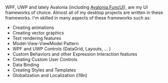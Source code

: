 WPF, UWP and lately Avalonia (including [Avalonia.FuncUI](https://github.com/AvaloniaCommunity/Avalonia.FuncUI)), are my UI frameworks of choice. Almost all of my desktop projects are written in these frameworks.
I'm skilled in many aspects of these frameworks such as:

- Creating animations
- Creating vector graphics
- Text rendering features
- Model-View-ViewModel Pattern
- WPF and UWP Controls (DataGrid, Layouts, ... )
- Custom Behaviors and other Expression Interaction features
- Creating Custom User Controls
- Data Binding
- Creating Styles and Templates
- Globalization and Localization (i18n)
